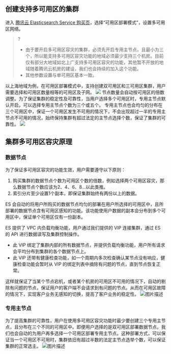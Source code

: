 ## 创建支持多可用区的集群
进入 [腾讯云 Elasticsearch Service 购买页](https://buy.cloud.tencent.com/es#/)，选择“可用区部署模式”，设置多可用区网络。
>?
> - 由于要开启多可用区容灾的集群，必须先开启专用主节点，且最小为三个，所以能支持多可用区容灾功能的地域必须最少支持三个机房。目前仅有部分大地域如北上广支持多可用区容灾的功能，其他暂不开放的地域随着腾讯云机房的建设，我们也会持续的加入这个功能。
> - 其他参数设置与单可用区基本一致。

以上海地域为例，在可用区部署模式中，支持创建双可用区和三可用区集群，用户需要选择和可用区数量相等的可用区及子网。
![](https://qcloudimg.tencent-cloud.cn/raw/c0a7f7ba2e8c07f3d6563d83c47cfbc0.png)
节点数量会自动按可用区的倍数调整。为了保证集群的稳定性及可靠性，当用户选择多个可用区时，专用主节点默认开启，可以选择专用主节点个数为三个或五个。
专用主节点也会均匀的分布在三个可用区中，保证一个可用区发生不可用的情况下，不会出现超过一半的专用主节点不可用的情况，始终保持集群有超过法定的主节点选择个数，保证了集群的可靠性。
![](https://qcloudimg.tencent-cloud.cn/raw/7962e048f253b7ee3739c40d8337d1b7.png)
## 集群多可用区容灾原理
### 数据节点
为了保证多可用区容灾的功能生效，用户需要遵守以下原则：
1. 购买集群的数据节点个数为可用区个数的倍数，例如选择两个可用区容灾，那么数据节点个数应该为2、4、6、8...以此类推。
2. 索引分片至少设置1个副本，即保证集群始终有两份以上的数据。

ES 会自动的将用户所购买的数据节点均匀的部署在用户所选择的可用区中，且所部署的数据节点含有可用区感知的功能。该功能使用户数据的副本会分布到多个可用区中，保证单个可用区仅有一份副本。

ES 提供了 VPC 内负载均衡功能，用户通过我们提供的 VIP 连接集群，通过 ES 的 API 进行数据读写及集群控制操作。
- 此 VIP 绑定了集群内部的所有数据节点，并提供负载均衡功能，用户所有请求会平均分布到集群的各个数据节点上。
- 此 VIP 还带有健康检查功能，如一个周期内多次检查确认某节点没有响应，健康检查功能会暂时从 VIP 的绑定列表中摘除有问题的节点，直到节点恢复正常。

这样就保证了当某个节点宕机，或者某个机房的可用区不可用的情况下，自动的剔除有问题的节点，保证用户的客户端不会请求到有问题的节点。从而在可用区故障的情况下，实现客户业务无感知的切换，提高了客户业务的稳定性。
![图片描述](https://main.qcloudimg.com/raw/fd6718817b17fd8d8aadf9cb4805d1b3.png)

### 专用主节点
为了提高集群的可靠性，用户在使用多可用区容灾功能时最少要创建三个专用主节点，且分布在三个不同的可用区中。即便用户选择的是双可用区部署数据节点，我们也会自动的为用户再多选择一个可用区部署专用主节点。这种部署方式，可以保证当一个可用区不可用时，集群依旧有超过半数的法定主节点选举个数，可以保证集群的正常选主。
![图片描述](https://main.qcloudimg.com/raw/2f1f6f874862ff60f5c0b19cb2d86c57.png)
